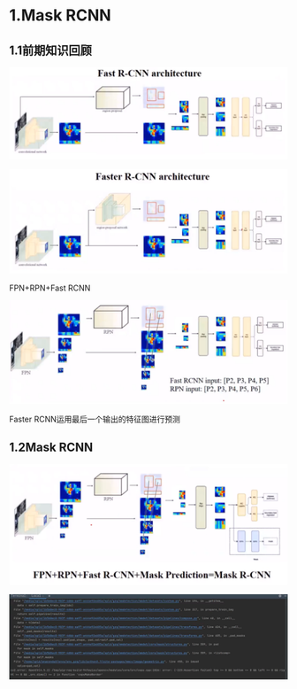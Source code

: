 # 1.Mask RCNN

## 1.1前期知识回顾

![2021070201](images\2021070201.png)

![2021070202](images\2021070202.png)

FPN+RPN+Fast RCNN

![2021070203](images\2021070203.png)

Faster RCNN运用最后一个输出的特征图进行预测

## 1.2Mask RCNN

![2021070204](images\2021070204.png)

![2021070206](images\2021070206.png)


